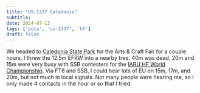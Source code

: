 ```yaml
---
title: "US-1337 Caledonia"
subtitle:
date: 2024-07-13
tags: ['pota', 'us-1337', 'hf']
draft: false
---
```


We headed to [Caledonia State Park](https://pota.app/#/park/US-1337)
for the Arts & Craft Fair for a couple hours.
I threw the 12.5m EFRW
into a nearby tree.
40m was dead.
20m and 15m were very busy
with SSB contesters
for the [IARU HF World Championship](https://www.arrl.org/iaru-hf-world-championship).
Via FT8 and SSB,
I could hear lots of EU on 15m, 17m, and 20m,
but not much in local signals.
Not many people were hearing me,
so I only made 4 contacts in the hour or so
that I tried.

<!--more-->
